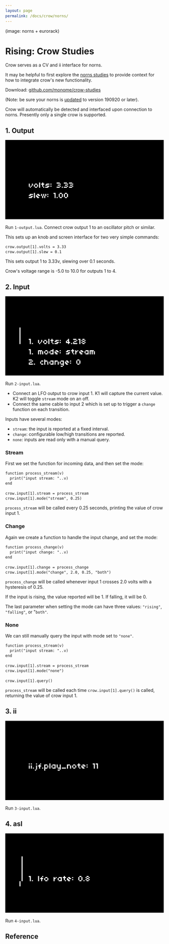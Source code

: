 ```yaml
---
layout: page
permalink: /docs/crow/norns/
---
```


(image: norns + eurorack)

# Rising: Crow Studies

Crow serves as a CV and ii interface for norns.

It may be helpful to first explore the [norns studies](https://monome.org/docs/norns/study-1/) to provide context for how to integrate crow's new functionality.

Download: [github.com/monome/crow-studies](https://github.com/monome/crow-studies)

(Note: be sure your norns is [updated](https://monome.org/docs/norns/#update) to version 190920 or later).

Crow will automatically be detected and interfaced upon connection to norns. Presently only a single crow is supported.

## 1. Output

![](images/1-output.png)

Run `1-output.lua`. Connect crow output 1 to an oscillator pitch or similar.

This sets up an knob and screen interface for two very simple commands:

```
crow.output[1].volts = 3.33
crow.output[1].slew = 0.1
```

This sets output 1 to 3.33v, slewing over 0.1 seconds.

Crow's voltage range is -5.0 to 10.0 for outputs 1 to 4.

## 2. Input

![](images/2-input.png)

Run `2-input.lua`.

- Connect an LFO output to crow input 1. K1 will capture the current value. K2 will toggle `stream` mode on an off.
- Connect the same cable to input 2 which is set up to trigger a `change` function on each transition.

Inputs have several modes:

- `stream`: the input is reported at a fixed interval.
- `change`: configurable low/high transitions are reported.
- `none`: inputs are read only with a manual query.

### Stream

First we set the function for incoming data, and then set the mode:

```
function process_stream(v)
  print("input stream: "..v)
end

crow.input[1].stream = process_stream
crow.input[1].mode("stream", 0.25)
```

`process_stream` will be called every 0.25 seconds, printing the value of crow input 1.

### Change

Again we create a function to handle the input change, and set the mode:

```
function process_change(v)
  print("input change: "..v)
end

crow.input[1].change = process_change
crow.input[1].mode("change", 2.0, 0.25, "both")
```

`process_change` will be called whenever input 1 crosses 2.0 volts with a hysteresis of 0.25.

If the input is rising, the value reported will be 1. If falling, it will be 0.

The last parameter when setting the mode can have three values: `"rising"`, `"falling"`, or "`both"`.

### None

We can still manually query the input with mode set to `"none"`.

```
function process_stream(v)
  print("input stream: "..v)
end

crow.input[1].stream = process_stream
crow.input[1].mode("none")

crow.input[1].query()
```

`process_stream` will be called each time `crow.input[1].query()` is called, returning the value of crow input 1.


## 3. ii

![](images/3-ii.png)

Run `3-input.lua`.



## 4. asl

![](images/4-asl.png)

Run `4-input.lua`.


## Reference
